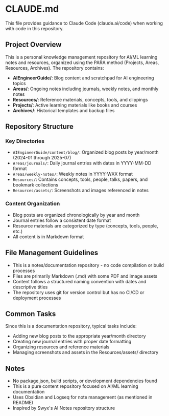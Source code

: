 # CLAUDE.md

This file provides guidance to Claude Code (claude.ai/code) when working with code in this repository.

## Project Overview

This is a personal knowledge management repository for AI/ML learning notes and resources, organized using the PARA method (Projects, Areas, Resources, Archives). The repository contains:

- **AIEngineerGuide/**: Blog content and scratchpad for AI engineering topics
- **Areas/**: Ongoing notes including journals, weekly notes, and monthly notes  
- **Resources/**: Reference materials, concepts, tools, and clippings
- **Projects/**: Active learning materials like books and courses
- **Archives/**: Historical templates and backup files

## Repository Structure

### Key Directories
- `AIEngineerGuide/content/blog/`: Organized blog posts by year/month (2024-01 through 2025-07)
- `Areas/journals/`: Daily journal entries with dates in YYYY-MM-DD format
- `Areas/weekly-notes/`: Weekly notes in YYYY-WXX format
- `Resources/`: Contains concepts, tools, people, talks, papers, and bookmark collections
- `Resources/assets/`: Screenshots and images referenced in notes

### Content Organization
- Blog posts are organized chronologically by year and month
- Journal entries follow a consistent date format
- Resource materials are categorized by type (concepts, tools, people, etc.)
- All content is in Markdown format

## File Management Guidelines

- This is a notes/documentation repository - no code compilation or build processes
- Files are primarily Markdown (.md) with some PDF and image assets
- Content follows a structured naming convention with dates and descriptive titles
- The repository uses git for version control but has no CI/CD or deployment processes

## Common Tasks

Since this is a documentation repository, typical tasks include:
- Adding new blog posts to the appropriate year/month directory
- Creating new journal entries with proper date formatting
- Organizing resources and reference materials
- Managing screenshots and assets in the Resources/assets/ directory

## Notes

- No package.json, build scripts, or development dependencies found
- This is a pure content repository focused on AI/ML learning documentation
- Uses Obsidian and Logseq for note management (as mentioned in README)
- Inspired by Swyx's AI Notes repository structure